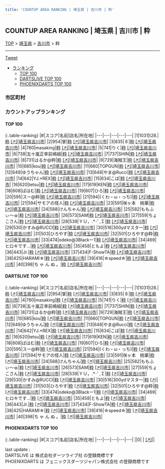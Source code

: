 ```yaml
---
title: 'COUNTUP AREA RANKING | 埼玉県 | 吉川市 | 粋'
---
```

## COUNTUP AREA RANKING | 埼玉県 | 吉川市 | 粋

[TOP](/darts/rank/) > [埼玉県](/darts/rank/埼玉県/) > [吉川市](/darts/rank/埼玉県/吉川市/) > 粋

___

<a href="https://twitter.com/share?ref_src=twsrc%5Etfw" data-text="COUNTUP AREA RANKING | 埼玉県吉川市粋" class="twitter-share-button" data-hashtags="DARTSLIVE,PHOENIXDARTS,darts,ダーツ" data-show-count="false">Tweet</a>

* [ランキング](#カウントアップランキング)
    * [TOP 100](#top-100)
    * [DARTSLIVE TOP 100](#dartslive-top-100)
    * [PHOENIXDARTS TOP 100](#phoenixdarts-top-100)

### 市区町村

<ul>

</ul>

### カウントアップランキング

#### TOP 100



{:.table-ranking}
|#|スコア|名前|店名|所在地|
|---|---|---|---|---|
|1|1031|<span class="rank-name-dl">t28.</span>|<a href="/darts/rank/shops/1e3668a9e432ca23fec1ae84bb28bd87.html">粋</a> <a href="https://search.dartslive.com/jp/shop/1e3668a9e432ca23fec1ae84bb28bd87">[↗]</a>|<a href="/darts/rank/埼玉県/吉川市">埼玉県吉川市</a>|
|2|954|<span class="rank-name-dl">掌</span>|<a href="/darts/rank/shops/1e3668a9e432ca23fec1ae84bb28bd87.html">粋</a> <a href="https://search.dartslive.com/jp/shop/1e3668a9e432ca23fec1ae84bb28bd87">[↗]</a>|<a href="/darts/rank/埼玉県/吉川市">埼玉県吉川市</a>|
|3|835|<span class="rank-name-dl">８</span>|<a href="/darts/rank/shops/1e3668a9e432ca23fec1ae84bb28bd87.html">粋</a> <a href="https://search.dartslive.com/jp/shop/1e3668a9e432ca23fec1ae84bb28bd87">[↗]</a>|<a href="/darts/rank/埼玉県/吉川市">埼玉県吉川市</a>|
|4|760|<span class="rank-name-dl">masaking</span>|<a href="/darts/rank/shops/1e3668a9e432ca23fec1ae84bb28bd87.html">粋</a> <a href="https://search.dartslive.com/jp/shop/1e3668a9e432ca23fec1ae84bb28bd87">[↗]</a>|<a href="/darts/rank/埼玉県/吉川市">埼玉県吉川市</a>|
|5|741|<span class="rank-name-dl">りく</span>|<a href="/darts/rank/shops/1e3668a9e432ca23fec1ae84bb28bd87.html">粋</a> <a href="https://search.dartslive.com/jp/shop/1e3668a9e432ca23fec1ae84bb28bd87">[↗]</a>|<a href="/darts/rank/埼玉県/吉川市">埼玉県吉川市</a>|
|6|738|<span class="rank-name-dl">五十嵐正幸前嶋組</span>|<a href="/darts/rank/shops/1e3668a9e432ca23fec1ae84bb28bd87.html">粋</a> <a href="https://search.dartslive.com/jp/shop/1e3668a9e432ca23fec1ae84bb28bd87">[↗]</a>|<a href="/darts/rank/埼玉県/吉川市">埼玉県吉川市</a>|
|7|737|<span class="rank-name-dl">SHIN</span>|<a href="/darts/rank/shops/1e3668a9e432ca23fec1ae84bb28bd87.html">粋</a> <a href="https://search.dartslive.com/jp/shop/1e3668a9e432ca23fec1ae84bb28bd87">[↗]</a>|<a href="/darts/rank/埼玉県/吉川市">埼玉県吉川市</a>|
|8|731|<span class="rank-name-dl">はるか@粋</span>|<a href="/darts/rank/shops/1e3668a9e432ca23fec1ae84bb28bd87.html">粋</a> <a href="https://search.dartslive.com/jp/shop/1e3668a9e432ca23fec1ae84bb28bd87">[↗]</a>|<a href="/darts/rank/埼玉県/吉川市">埼玉県吉川市</a>|
|9|729|<span class="rank-name-dl">海賊王</span>|<a href="/darts/rank/shops/1e3668a9e432ca23fec1ae84bb28bd87.html">粋</a> <a href="https://search.dartslive.com/jp/shop/1e3668a9e432ca23fec1ae84bb28bd87">[↗]</a>|<a href="/darts/rank/埼玉県/吉川市">埼玉県吉川市</a>|
|10|685|<span class="rank-name-dl">kou</span>|<a href="/darts/rank/shops/1e3668a9e432ca23fec1ae84bb28bd87.html">粋</a> <a href="https://search.dartslive.com/jp/shop/1e3668a9e432ca23fec1ae84bb28bd87">[↗]</a>|<a href="/darts/rank/埼玉県/吉川市">埼玉県吉川市</a>|
|11|660|<span class="rank-name-dl">TOPGUN</span>|<a href="/darts/rank/shops/1e3668a9e432ca23fec1ae84bb28bd87.html">粋</a> <a href="https://search.dartslive.com/jp/shop/1e3668a9e432ca23fec1ae84bb28bd87">[↗]</a>|<a href="/darts/rank/埼玉県/吉川市">埼玉県吉川市</a>|
|12|649|<span class="rank-name-dl">ゆうちゃん</span>|<a href="/darts/rank/shops/1e3668a9e432ca23fec1ae84bb28bd87.html">粋</a> <a href="https://search.dartslive.com/jp/shop/1e3668a9e432ca23fec1ae84bb28bd87">[↗]</a>|<a href="/darts/rank/埼玉県/吉川市">埼玉県吉川市</a>|
|13|648|<span class="rank-name-dl">やま@Rucci</span>|<a href="/darts/rank/shops/1e3668a9e432ca23fec1ae84bb28bd87.html">粋</a> <a href="https://search.dartslive.com/jp/shop/1e3668a9e432ca23fec1ae84bb28bd87">[↗]</a>|<a href="/darts/rank/埼玉県/吉川市">埼玉県吉川市</a>|
|14|642|<span class="rank-name-dl">YJ.×REX</span>|<a href="/darts/rank/shops/1e3668a9e432ca23fec1ae84bb28bd87.html">粋</a> <a href="https://search.dartslive.com/jp/shop/1e3668a9e432ca23fec1ae84bb28bd87">[↗]</a>|<a href="/darts/rank/埼玉県/吉川市">埼玉県吉川市</a>|
|15|634|<span class="rank-name-dl">こば</span>|<a href="/darts/rank/shops/1e3668a9e432ca23fec1ae84bb28bd87.html">粋</a> <a href="https://search.dartslive.com/jp/shop/1e3668a9e432ca23fec1ae84bb28bd87">[↗]</a>|<a href="/darts/rank/埼玉県/吉川市">埼玉県吉川市</a>|
|16|620|<span class="rank-name-dl">tetsu</span>|<a href="/darts/rank/shops/1e3668a9e432ca23fec1ae84bb28bd87.html">粋</a> <a href="https://search.dartslive.com/jp/shop/1e3668a9e432ca23fec1ae84bb28bd87">[↗]</a>|<a href="/darts/rank/埼玉県/吉川市">埼玉県吉川市</a>|
|17|619|<span class="rank-name-dl">KEN</span>|<a href="/darts/rank/shops/1e3668a9e432ca23fec1ae84bb28bd87.html">粋</a> <a href="https://search.dartslive.com/jp/shop/1e3668a9e432ca23fec1ae84bb28bd87">[↗]</a>|<a href="/darts/rank/埼玉県/吉川市">埼玉県吉川市</a>|
|18|608|<span class="rank-name-dl">ばはむ</span>|<a href="/darts/rank/shops/1e3668a9e432ca23fec1ae84bb28bd87.html">粋</a> <a href="https://search.dartslive.com/jp/shop/1e3668a9e432ca23fec1ae84bb28bd87">[↗]</a>|<a href="/darts/rank/埼玉県/吉川市">埼玉県吉川市</a>|
|19|607|<span class="rank-name-dl">ひろ</span>|<a href="/darts/rank/shops/1e3668a9e432ca23fec1ae84bb28bd87.html">粋</a> <a href="https://search.dartslive.com/jp/shop/1e3668a9e432ca23fec1ae84bb28bd87">[↗]</a>|<a href="/darts/rank/埼玉県/吉川市">埼玉県吉川市</a>|
|20|595|<span class="rank-name-dl">スー@粋</span>|<a href="/darts/rank/shops/1e3668a9e432ca23fec1ae84bb28bd87.html">粋</a> <a href="https://search.dartslive.com/jp/shop/1e3668a9e432ca23fec1ae84bb28bd87">[↗]</a>|<a href="/darts/rank/埼玉県/吉川市">埼玉県吉川市</a>|
|21|594|<span class="rank-name-dl">(くわ・ω・っち)</span>|<a href="/darts/rank/shops/1e3668a9e432ca23fec1ae84bb28bd87.html">粋</a> <a href="https://search.dartslive.com/jp/shop/1e3668a9e432ca23fec1ae84bb28bd87">[↗]</a>|<a href="/darts/rank/埼玉県/吉川市">埼玉県吉川市</a>|
|21|594|<span class="rank-name-dl">サモアの怪人</span>|<a href="/darts/rank/shops/1e3668a9e432ca23fec1ae84bb28bd87.html">粋</a> <a href="https://search.dartslive.com/jp/shop/1e3668a9e432ca23fec1ae84bb28bd87">[↗]</a>|<a href="/darts/rank/埼玉県/吉川市">埼玉県吉川市</a>|
|23|591|<span class="rank-name-dl">咲ヶ本　桃華</span>|<a href="/darts/rank/shops/1e3668a9e432ca23fec1ae84bb28bd87.html">粋</a> <a href="https://search.dartslive.com/jp/shop/1e3668a9e432ca23fec1ae84bb28bd87">[↗]</a>|<a href="/darts/rank/埼玉県/吉川市">埼玉県吉川市</a>|
|24|588|<span class="rank-name-dl">けんちゃん</span>|<a href="/darts/rank/shops/1e3668a9e432ca23fec1ae84bb28bd87.html">粋</a> <a href="https://search.dartslive.com/jp/shop/1e3668a9e432ca23fec1ae84bb28bd87">[↗]</a>|<a href="/darts/rank/埼玉県/吉川市">埼玉県吉川市</a>|
|25|582|<span class="rank-name-dl">ももふぃ〜ゅ</span>|<a href="/darts/rank/shops/1e3668a9e432ca23fec1ae84bb28bd87.html">粋</a> <a href="https://search.dartslive.com/jp/shop/1e3668a9e432ca23fec1ae84bb28bd87">[↗]</a>|<a href="/darts/rank/埼玉県/吉川市">埼玉県吉川市</a>|
|26|573|<span class="rank-name-dl">SAM</span>|<a href="/darts/rank/shops/1e3668a9e432ca23fec1ae84bb28bd87.html">粋</a> <a href="https://search.dartslive.com/jp/shop/1e3668a9e432ca23fec1ae84bb28bd87">[↗]</a>|<a href="/darts/rank/埼玉県/吉川市">埼玉県吉川市</a>|
|27|559|<span class="rank-name-dl">ちょこさん</span>|<a href="/darts/rank/shops/1e3668a9e432ca23fec1ae84bb28bd87.html">粋</a> <a href="https://search.dartslive.com/jp/shop/1e3668a9e432ca23fec1ae84bb28bd87">[↗]</a>|<a href="/darts/rank/埼玉県/吉川市">埼玉県吉川市</a>|
|28|539|<span class="rank-name-dl">ＹＵ，.*･ﾟ,Ｉ</span>|<a href="/darts/rank/shops/1e3668a9e432ca23fec1ae84bb28bd87.html">粋</a> <a href="https://search.dartslive.com/jp/shop/1e3668a9e432ca23fec1ae84bb28bd87">[↗]</a>|<a href="/darts/rank/埼玉県/吉川市">埼玉県吉川市</a>|
|29|530|<span class="rank-name-dl">かすみ@RUCCI</span>|<a href="/darts/rank/shops/1e3668a9e432ca23fec1ae84bb28bd87.html">粋</a> <a href="https://search.dartslive.com/jp/shop/1e3668a9e432ca23fec1ae84bb28bd87">[↗]</a>|<a href="/darts/rank/埼玉県/吉川市">埼玉県吉川市</a>|
|30|516|<span class="rank-name-dl">300ydマスター</span>|<a href="/darts/rank/shops/1e3668a9e432ca23fec1ae84bb28bd87.html">粋</a> <a href="https://search.dartslive.com/jp/shop/1e3668a9e432ca23fec1ae84bb28bd87">[↗]</a>|<a href="/darts/rank/埼玉県/吉川市">埼玉県吉川市</a>|
|31|503|<span class="rank-name-dl">ひろやす</span>|<a href="/darts/rank/shops/1e3668a9e432ca23fec1ae84bb28bd87.html">粋</a> <a href="https://search.dartslive.com/jp/shop/1e3668a9e432ca23fec1ae84bb28bd87">[↗]</a>|<a href="/darts/rank/埼玉県/吉川市">埼玉県吉川市</a>|
|32|501|<span class="rank-name-dl">ひろやす@粋</span>|<a href="/darts/rank/shops/1e3668a9e432ca23fec1ae84bb28bd87.html">粋</a> <a href="https://search.dartslive.com/jp/shop/1e3668a9e432ca23fec1ae84bb28bd87">[↗]</a>|<a href="/darts/rank/埼玉県/吉川市">埼玉県吉川市</a>|
|33|474|<span class="rank-name-dl">odeko@3Blackー1</span>|<a href="/darts/rank/shops/1e3668a9e432ca23fec1ae84bb28bd87.html">粋</a> <a href="https://search.dartslive.com/jp/shop/1e3668a9e432ca23fec1ae84bb28bd87">[↗]</a>|<a href="/darts/rank/埼玉県/吉川市">埼玉県吉川市</a>|
|34|469|<span class="rank-name-dl">ヒロキです…</span>|<a href="/darts/rank/shops/1e3668a9e432ca23fec1ae84bb28bd87.html">粋</a> <a href="https://search.dartslive.com/jp/shop/1e3668a9e432ca23fec1ae84bb28bd87">[↗]</a>|<a href="/darts/rank/埼玉県/吉川市">埼玉県吉川市</a>|
|35|458|<span class="rank-name-dl">ともよ</span>|<a href="/darts/rank/shops/1e3668a9e432ca23fec1ae84bb28bd87.html">粋</a> <a href="https://search.dartslive.com/jp/shop/1e3668a9e432ca23fec1ae84bb28bd87">[↗]</a>|<a href="/darts/rank/埼玉県/吉川市">埼玉県吉川市</a>|
|36|443|<span class="rank-name-dl">Jr.</span>|<a href="/darts/rank/shops/1e3668a9e432ca23fec1ae84bb28bd87.html">粋</a> <a href="https://search.dartslive.com/jp/shop/1e3668a9e432ca23fec1ae84bb28bd87">[↗]</a>|<a href="/darts/rank/埼玉県/吉川市">埼玉県吉川市</a>|
|37|434|<span class="rank-name-dl">F-ShowTA</span>|<a href="/darts/rank/shops/1e3668a9e432ca23fec1ae84bb28bd87.html">粋</a> <a href="https://search.dartslive.com/jp/shop/1e3668a9e432ca23fec1ae84bb28bd87">[↗]</a>|<a href="/darts/rank/埼玉県/吉川市">埼玉県吉川市</a>|
|38|425|<span class="rank-name-dl">HARAMI☆</span>|<a href="/darts/rank/shops/1e3668a9e432ca23fec1ae84bb28bd87.html">粋</a> <a href="https://search.dartslive.com/jp/shop/1e3668a9e432ca23fec1ae84bb28bd87">[↗]</a>|<a href="/darts/rank/埼玉県/吉川市">埼玉県吉川市</a>|
|39|416|<span class="rank-name-dl">☆speed☆</span>|<a href="/darts/rank/shops/1e3668a9e432ca23fec1ae84bb28bd87.html">粋</a> <a href="https://search.dartslive.com/jp/shop/1e3668a9e432ca23fec1ae84bb28bd87">[↗]</a>|<a href="/darts/rank/埼玉県/吉川市">埼玉県吉川市</a>|
|40|398|<span class="rank-name-dl">ち ゃ ん ぬ 。</span>|<a href="/darts/rank/shops/1e3668a9e432ca23fec1ae84bb28bd87.html">粋</a> <a href="https://search.dartslive.com/jp/shop/1e3668a9e432ca23fec1ae84bb28bd87">[↗]</a>|<a href="/darts/rank/埼玉県/吉川市">埼玉県吉川市</a>|


#### DARTSLIVE TOP 100



{:.table-ranking}
|#|スコア|名前|店名|所在地|
|---|---|---|---|---|
|1|1031|<span class="rank-name-dl">t28.</span>|<a href="/darts/rank/shops/1e3668a9e432ca23fec1ae84bb28bd87.html">粋</a> <a href="https://search.dartslive.com/jp/shop/1e3668a9e432ca23fec1ae84bb28bd87">[↗]</a>|<a href="/darts/rank/埼玉県/吉川市">埼玉県吉川市</a>|
|2|954|<span class="rank-name-dl">掌</span>|<a href="/darts/rank/shops/1e3668a9e432ca23fec1ae84bb28bd87.html">粋</a> <a href="https://search.dartslive.com/jp/shop/1e3668a9e432ca23fec1ae84bb28bd87">[↗]</a>|<a href="/darts/rank/埼玉県/吉川市">埼玉県吉川市</a>|
|3|835|<span class="rank-name-dl">８</span>|<a href="/darts/rank/shops/1e3668a9e432ca23fec1ae84bb28bd87.html">粋</a> <a href="https://search.dartslive.com/jp/shop/1e3668a9e432ca23fec1ae84bb28bd87">[↗]</a>|<a href="/darts/rank/埼玉県/吉川市">埼玉県吉川市</a>|
|4|760|<span class="rank-name-dl">masaking</span>|<a href="/darts/rank/shops/1e3668a9e432ca23fec1ae84bb28bd87.html">粋</a> <a href="https://search.dartslive.com/jp/shop/1e3668a9e432ca23fec1ae84bb28bd87">[↗]</a>|<a href="/darts/rank/埼玉県/吉川市">埼玉県吉川市</a>|
|5|741|<span class="rank-name-dl">りく</span>|<a href="/darts/rank/shops/1e3668a9e432ca23fec1ae84bb28bd87.html">粋</a> <a href="https://search.dartslive.com/jp/shop/1e3668a9e432ca23fec1ae84bb28bd87">[↗]</a>|<a href="/darts/rank/埼玉県/吉川市">埼玉県吉川市</a>|
|6|738|<span class="rank-name-dl">五十嵐正幸前嶋組</span>|<a href="/darts/rank/shops/1e3668a9e432ca23fec1ae84bb28bd87.html">粋</a> <a href="https://search.dartslive.com/jp/shop/1e3668a9e432ca23fec1ae84bb28bd87">[↗]</a>|<a href="/darts/rank/埼玉県/吉川市">埼玉県吉川市</a>|
|7|737|<span class="rank-name-dl">SHIN</span>|<a href="/darts/rank/shops/1e3668a9e432ca23fec1ae84bb28bd87.html">粋</a> <a href="https://search.dartslive.com/jp/shop/1e3668a9e432ca23fec1ae84bb28bd87">[↗]</a>|<a href="/darts/rank/埼玉県/吉川市">埼玉県吉川市</a>|
|8|731|<span class="rank-name-dl">はるか@粋</span>|<a href="/darts/rank/shops/1e3668a9e432ca23fec1ae84bb28bd87.html">粋</a> <a href="https://search.dartslive.com/jp/shop/1e3668a9e432ca23fec1ae84bb28bd87">[↗]</a>|<a href="/darts/rank/埼玉県/吉川市">埼玉県吉川市</a>|
|9|729|<span class="rank-name-dl">海賊王</span>|<a href="/darts/rank/shops/1e3668a9e432ca23fec1ae84bb28bd87.html">粋</a> <a href="https://search.dartslive.com/jp/shop/1e3668a9e432ca23fec1ae84bb28bd87">[↗]</a>|<a href="/darts/rank/埼玉県/吉川市">埼玉県吉川市</a>|
|10|685|<span class="rank-name-dl">kou</span>|<a href="/darts/rank/shops/1e3668a9e432ca23fec1ae84bb28bd87.html">粋</a> <a href="https://search.dartslive.com/jp/shop/1e3668a9e432ca23fec1ae84bb28bd87">[↗]</a>|<a href="/darts/rank/埼玉県/吉川市">埼玉県吉川市</a>|
|11|660|<span class="rank-name-dl">TOPGUN</span>|<a href="/darts/rank/shops/1e3668a9e432ca23fec1ae84bb28bd87.html">粋</a> <a href="https://search.dartslive.com/jp/shop/1e3668a9e432ca23fec1ae84bb28bd87">[↗]</a>|<a href="/darts/rank/埼玉県/吉川市">埼玉県吉川市</a>|
|12|649|<span class="rank-name-dl">ゆうちゃん</span>|<a href="/darts/rank/shops/1e3668a9e432ca23fec1ae84bb28bd87.html">粋</a> <a href="https://search.dartslive.com/jp/shop/1e3668a9e432ca23fec1ae84bb28bd87">[↗]</a>|<a href="/darts/rank/埼玉県/吉川市">埼玉県吉川市</a>|
|13|648|<span class="rank-name-dl">やま@Rucci</span>|<a href="/darts/rank/shops/1e3668a9e432ca23fec1ae84bb28bd87.html">粋</a> <a href="https://search.dartslive.com/jp/shop/1e3668a9e432ca23fec1ae84bb28bd87">[↗]</a>|<a href="/darts/rank/埼玉県/吉川市">埼玉県吉川市</a>|
|14|642|<span class="rank-name-dl">YJ.×REX</span>|<a href="/darts/rank/shops/1e3668a9e432ca23fec1ae84bb28bd87.html">粋</a> <a href="https://search.dartslive.com/jp/shop/1e3668a9e432ca23fec1ae84bb28bd87">[↗]</a>|<a href="/darts/rank/埼玉県/吉川市">埼玉県吉川市</a>|
|15|634|<span class="rank-name-dl">こば</span>|<a href="/darts/rank/shops/1e3668a9e432ca23fec1ae84bb28bd87.html">粋</a> <a href="https://search.dartslive.com/jp/shop/1e3668a9e432ca23fec1ae84bb28bd87">[↗]</a>|<a href="/darts/rank/埼玉県/吉川市">埼玉県吉川市</a>|
|16|620|<span class="rank-name-dl">tetsu</span>|<a href="/darts/rank/shops/1e3668a9e432ca23fec1ae84bb28bd87.html">粋</a> <a href="https://search.dartslive.com/jp/shop/1e3668a9e432ca23fec1ae84bb28bd87">[↗]</a>|<a href="/darts/rank/埼玉県/吉川市">埼玉県吉川市</a>|
|17|619|<span class="rank-name-dl">KEN</span>|<a href="/darts/rank/shops/1e3668a9e432ca23fec1ae84bb28bd87.html">粋</a> <a href="https://search.dartslive.com/jp/shop/1e3668a9e432ca23fec1ae84bb28bd87">[↗]</a>|<a href="/darts/rank/埼玉県/吉川市">埼玉県吉川市</a>|
|18|608|<span class="rank-name-dl">ばはむ</span>|<a href="/darts/rank/shops/1e3668a9e432ca23fec1ae84bb28bd87.html">粋</a> <a href="https://search.dartslive.com/jp/shop/1e3668a9e432ca23fec1ae84bb28bd87">[↗]</a>|<a href="/darts/rank/埼玉県/吉川市">埼玉県吉川市</a>|
|19|607|<span class="rank-name-dl">ひろ</span>|<a href="/darts/rank/shops/1e3668a9e432ca23fec1ae84bb28bd87.html">粋</a> <a href="https://search.dartslive.com/jp/shop/1e3668a9e432ca23fec1ae84bb28bd87">[↗]</a>|<a href="/darts/rank/埼玉県/吉川市">埼玉県吉川市</a>|
|20|595|<span class="rank-name-dl">スー@粋</span>|<a href="/darts/rank/shops/1e3668a9e432ca23fec1ae84bb28bd87.html">粋</a> <a href="https://search.dartslive.com/jp/shop/1e3668a9e432ca23fec1ae84bb28bd87">[↗]</a>|<a href="/darts/rank/埼玉県/吉川市">埼玉県吉川市</a>|
|21|594|<span class="rank-name-dl">(くわ・ω・っち)</span>|<a href="/darts/rank/shops/1e3668a9e432ca23fec1ae84bb28bd87.html">粋</a> <a href="https://search.dartslive.com/jp/shop/1e3668a9e432ca23fec1ae84bb28bd87">[↗]</a>|<a href="/darts/rank/埼玉県/吉川市">埼玉県吉川市</a>|
|21|594|<span class="rank-name-dl">サモアの怪人</span>|<a href="/darts/rank/shops/1e3668a9e432ca23fec1ae84bb28bd87.html">粋</a> <a href="https://search.dartslive.com/jp/shop/1e3668a9e432ca23fec1ae84bb28bd87">[↗]</a>|<a href="/darts/rank/埼玉県/吉川市">埼玉県吉川市</a>|
|23|591|<span class="rank-name-dl">咲ヶ本　桃華</span>|<a href="/darts/rank/shops/1e3668a9e432ca23fec1ae84bb28bd87.html">粋</a> <a href="https://search.dartslive.com/jp/shop/1e3668a9e432ca23fec1ae84bb28bd87">[↗]</a>|<a href="/darts/rank/埼玉県/吉川市">埼玉県吉川市</a>|
|24|588|<span class="rank-name-dl">けんちゃん</span>|<a href="/darts/rank/shops/1e3668a9e432ca23fec1ae84bb28bd87.html">粋</a> <a href="https://search.dartslive.com/jp/shop/1e3668a9e432ca23fec1ae84bb28bd87">[↗]</a>|<a href="/darts/rank/埼玉県/吉川市">埼玉県吉川市</a>|
|25|582|<span class="rank-name-dl">ももふぃ〜ゅ</span>|<a href="/darts/rank/shops/1e3668a9e432ca23fec1ae84bb28bd87.html">粋</a> <a href="https://search.dartslive.com/jp/shop/1e3668a9e432ca23fec1ae84bb28bd87">[↗]</a>|<a href="/darts/rank/埼玉県/吉川市">埼玉県吉川市</a>|
|26|573|<span class="rank-name-dl">SAM</span>|<a href="/darts/rank/shops/1e3668a9e432ca23fec1ae84bb28bd87.html">粋</a> <a href="https://search.dartslive.com/jp/shop/1e3668a9e432ca23fec1ae84bb28bd87">[↗]</a>|<a href="/darts/rank/埼玉県/吉川市">埼玉県吉川市</a>|
|27|559|<span class="rank-name-dl">ちょこさん</span>|<a href="/darts/rank/shops/1e3668a9e432ca23fec1ae84bb28bd87.html">粋</a> <a href="https://search.dartslive.com/jp/shop/1e3668a9e432ca23fec1ae84bb28bd87">[↗]</a>|<a href="/darts/rank/埼玉県/吉川市">埼玉県吉川市</a>|
|28|539|<span class="rank-name-dl">ＹＵ，.*･ﾟ,Ｉ</span>|<a href="/darts/rank/shops/1e3668a9e432ca23fec1ae84bb28bd87.html">粋</a> <a href="https://search.dartslive.com/jp/shop/1e3668a9e432ca23fec1ae84bb28bd87">[↗]</a>|<a href="/darts/rank/埼玉県/吉川市">埼玉県吉川市</a>|
|29|530|<span class="rank-name-dl">かすみ@RUCCI</span>|<a href="/darts/rank/shops/1e3668a9e432ca23fec1ae84bb28bd87.html">粋</a> <a href="https://search.dartslive.com/jp/shop/1e3668a9e432ca23fec1ae84bb28bd87">[↗]</a>|<a href="/darts/rank/埼玉県/吉川市">埼玉県吉川市</a>|
|30|516|<span class="rank-name-dl">300ydマスター</span>|<a href="/darts/rank/shops/1e3668a9e432ca23fec1ae84bb28bd87.html">粋</a> <a href="https://search.dartslive.com/jp/shop/1e3668a9e432ca23fec1ae84bb28bd87">[↗]</a>|<a href="/darts/rank/埼玉県/吉川市">埼玉県吉川市</a>|
|31|503|<span class="rank-name-dl">ひろやす</span>|<a href="/darts/rank/shops/1e3668a9e432ca23fec1ae84bb28bd87.html">粋</a> <a href="https://search.dartslive.com/jp/shop/1e3668a9e432ca23fec1ae84bb28bd87">[↗]</a>|<a href="/darts/rank/埼玉県/吉川市">埼玉県吉川市</a>|
|32|501|<span class="rank-name-dl">ひろやす@粋</span>|<a href="/darts/rank/shops/1e3668a9e432ca23fec1ae84bb28bd87.html">粋</a> <a href="https://search.dartslive.com/jp/shop/1e3668a9e432ca23fec1ae84bb28bd87">[↗]</a>|<a href="/darts/rank/埼玉県/吉川市">埼玉県吉川市</a>|
|33|474|<span class="rank-name-dl">odeko@3Blackー1</span>|<a href="/darts/rank/shops/1e3668a9e432ca23fec1ae84bb28bd87.html">粋</a> <a href="https://search.dartslive.com/jp/shop/1e3668a9e432ca23fec1ae84bb28bd87">[↗]</a>|<a href="/darts/rank/埼玉県/吉川市">埼玉県吉川市</a>|
|34|469|<span class="rank-name-dl">ヒロキです…</span>|<a href="/darts/rank/shops/1e3668a9e432ca23fec1ae84bb28bd87.html">粋</a> <a href="https://search.dartslive.com/jp/shop/1e3668a9e432ca23fec1ae84bb28bd87">[↗]</a>|<a href="/darts/rank/埼玉県/吉川市">埼玉県吉川市</a>|
|35|458|<span class="rank-name-dl">ともよ</span>|<a href="/darts/rank/shops/1e3668a9e432ca23fec1ae84bb28bd87.html">粋</a> <a href="https://search.dartslive.com/jp/shop/1e3668a9e432ca23fec1ae84bb28bd87">[↗]</a>|<a href="/darts/rank/埼玉県/吉川市">埼玉県吉川市</a>|
|36|443|<span class="rank-name-dl">Jr.</span>|<a href="/darts/rank/shops/1e3668a9e432ca23fec1ae84bb28bd87.html">粋</a> <a href="https://search.dartslive.com/jp/shop/1e3668a9e432ca23fec1ae84bb28bd87">[↗]</a>|<a href="/darts/rank/埼玉県/吉川市">埼玉県吉川市</a>|
|37|434|<span class="rank-name-dl">F-ShowTA</span>|<a href="/darts/rank/shops/1e3668a9e432ca23fec1ae84bb28bd87.html">粋</a> <a href="https://search.dartslive.com/jp/shop/1e3668a9e432ca23fec1ae84bb28bd87">[↗]</a>|<a href="/darts/rank/埼玉県/吉川市">埼玉県吉川市</a>|
|38|425|<span class="rank-name-dl">HARAMI☆</span>|<a href="/darts/rank/shops/1e3668a9e432ca23fec1ae84bb28bd87.html">粋</a> <a href="https://search.dartslive.com/jp/shop/1e3668a9e432ca23fec1ae84bb28bd87">[↗]</a>|<a href="/darts/rank/埼玉県/吉川市">埼玉県吉川市</a>|
|39|416|<span class="rank-name-dl">☆speed☆</span>|<a href="/darts/rank/shops/1e3668a9e432ca23fec1ae84bb28bd87.html">粋</a> <a href="https://search.dartslive.com/jp/shop/1e3668a9e432ca23fec1ae84bb28bd87">[↗]</a>|<a href="/darts/rank/埼玉県/吉川市">埼玉県吉川市</a>|
|40|398|<span class="rank-name-dl">ち ゃ ん ぬ 。</span>|<a href="/darts/rank/shops/1e3668a9e432ca23fec1ae84bb28bd87.html">粋</a> <a href="https://search.dartslive.com/jp/shop/1e3668a9e432ca23fec1ae84bb28bd87">[↗]</a>|<a href="/darts/rank/埼玉県/吉川市">埼玉県吉川市</a>|


#### PHOENIXDARTS TOP 100



{:.table-ranking}
|#|スコア|名前|店名|所在地|
|---|---|---|---|---|
||0|<span class="rank-name-dl"> </span>|<a href="/darts/rank/shops/.html"></a> <a href="">[↗]</a>|<a href="/darts/rank//"></a>|


<div class="footer border-top border-gray-light mt-5 pt-3 text-right text-gray">
    last update : <span style="font-weight: italic" id="foot_last_modified"></span><br />
    DARTSLIVE は 株式会社ダーツライブ社 の登録商標です<br />
    PHOENIXDARTS は フェニックスダーツジャパン株式会社 の登録商標です<br />
</div>

<script src="https://cdnjs.cloudflare.com/ajax/libs/jquery.tablesorter/2.31.3/js/jquery.tablesorter.min.js" integrity="sha512-qzgd5cYSZcosqpzpn7zF2ZId8f/8CHmFKZ8j7mU4OUXTNRd5g+ZHBPsgKEwoqxCtdQvExE5LprwwPAgoicguNg==" crossorigin="anonymous" referrerpolicy="no-referrer"></script>
<link rel="stylesheet" href="https://cdnjs.cloudflare.com/ajax/libs/jquery.tablesorter/2.31.3/css/theme.default.min.css" integrity="sha512-wghhOJkjQX0Lh3NSWvNKeZ0ZpNn+SPVXX1Qyc9OCaogADktxrBiBdKGDoqVUOyhStvMBmJQ8ZdMHiR3wuEq8+w==" crossorigin="anonymous" referrerpolicy="no-referrer" />
<script>
$(function() {
    $(".table-ranking").tablesorter({sortList:[[0, 0]]});
    $("#foot_last_modified").text(formatDate(new Date(document.lastModified), 'yyyy-MM-dd HH:mm:ss'));
});
</script>

<script async src="https://platform.twitter.com/widgets.js" charset="utf-8"></script>